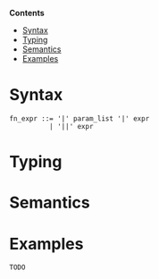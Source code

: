<!-- START doctoc generated TOC please keep comment here to allow auto update -->
<!-- DON'T EDIT THIS SECTION, INSTEAD RE-RUN doctoc TO UPDATE -->
**Contents**

- [Syntax](#syntax)
- [Typing](#typing)
- [Semantics](#semantics)
- [Examples](#examples)

<!-- END doctoc generated TOC please keep comment here to allow auto update -->

# Syntax

```
fn_expr ::= '|' param_list '|' expr
          | '||' expr
```

# Typing

# Semantics

# Examples

```rust
TODO
```
